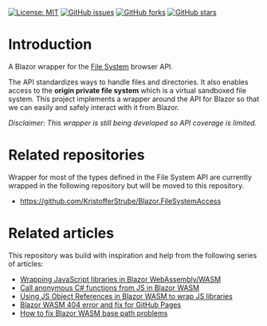 [![License: MIT](https://img.shields.io/badge/License-MIT-yellow.svg)](/LICENSE.md)
[![GitHub issues](https://img.shields.io/github/issues/KristofferStrube/Blazor.FileSystem)](https://github.com/KristofferStrube/Blazor.FileSystem/issues)
[![GitHub forks](https://img.shields.io/github/forks/KristofferStrube/Blazor.FileSystem)](https://github.com/KristofferStrube/Blazor.FileSystem/network/members)
[![GitHub stars](https://img.shields.io/github/stars/KristofferStrube/Blazor.FileSystem)](https://github.com/KristofferStrube/Blazor.FileSystem/stargazers)

<!-- [![NuGet Downloads (official NuGet)](https://img.shields.io/nuget/dt/KristofferStrube.Blazor.FileSystem?label=NuGet%20Downloads)](https://www.nuget.org/packages/KristofferStrube.Blazor.FileSystem/)  -->

# Introduction
A Blazor wrapper for the [File System](https://fs.spec.whatwg.org/) browser API.

The API standardizes ways to handle files and directories. It also enables access to the **origin private file system** which is a virtual sandboxed file system. This project implements a wrapper around the API for Blazor so that we can easily and safely interact with it from Blazor.

_Disclaimer: This wrapper is still being developed so API coverage is limited._

# Related repositories
Wrapper for most of the types defined in the File System API are currently wrapped in the following repository but will be moved to this repository.
- https://github.com/KristofferStrube/Blazor.FileSystemAccess

# Related articles
This repository was build with inspiration and help from the following series of articles:

- [Wrapping JavaScript libraries in Blazor WebAssembly/WASM](https://blog.elmah.io/wrapping-javascript-libraries-in-blazor-webassembly-wasm/)
- [Call anonymous C# functions from JS in Blazor WASM](https://blog.elmah.io/call-anonymous-c-functions-from-js-in-blazor-wasm/)
- [Using JS Object References in Blazor WASM to wrap JS libraries](https://blog.elmah.io/using-js-object-references-in-blazor-wasm-to-wrap-js-libraries/)
- [Blazor WASM 404 error and fix for GitHub Pages](https://blog.elmah.io/blazor-wasm-404-error-and-fix-for-github-pages/)
- [How to fix Blazor WASM base path problems](https://blog.elmah.io/how-to-fix-blazor-wasm-base-path-problems/)
